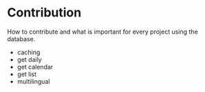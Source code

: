 # Contribution

How to contribute and what is important for every project using the database.

- caching
- get daily
- get calendar
- get list
- multilingual
